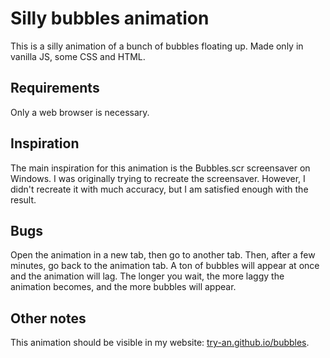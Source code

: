 # Silly bubbles animation

This is a silly animation of a bunch of bubbles floating up. Made only in vanilla JS, some CSS and HTML.

## Requirements

Only a web browser is necessary.

## Inspiration

The main inspiration for this animation is the Bubbles.scr screensaver on Windows. I was originally trying to recreate the screensaver. However, I didn't recreate it with much accuracy, but I am satisfied enough with the result.

## Bugs

Open the animation in a new tab, then go to another tab. Then, after a few minutes, go back to the animation tab. A ton of bubbles will appear at once and the animation will lag. The longer you wait, the more laggy the animation becomes, and the more bubbles will appear.

## Other notes

This animation should be visible in my website: [try-an.github.io/bubbles](https://try-an.github.io/bubbles).
